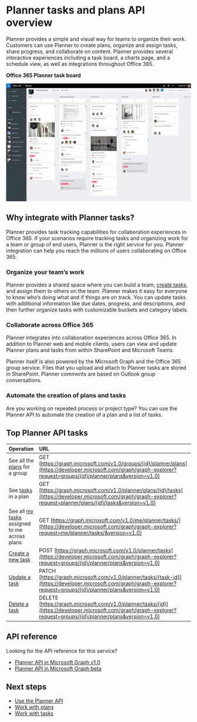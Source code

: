 # Planner tasks and plans API overview
Planner provides a simple and visual way for teams to organize their work. Customers can use Planner to create plans, organize and assign tasks, share progress, and collaborate on content.  Planner provides several interactive experiences including a task board, a charts page, and a schedule view, as well as integrations throughout Office 365.

**Office 365 Planner task board**

![Screenshot of an Office 365 Planner task board](images/plannerboard.png "Image of Planner board")


## Why integrate with Planner tasks?
Planner provides task tracking capabilities for collaboration experiences in Office 365. If your scenarios require tracking tasks and organizing work for a team or group of end users, Planner is the right service for you. Planner integration can help you reach the millions of users collaborating on Office 365. 

### Organize your team’s work
Planner provides a shared space where you can build a team, [create tasks](../api-reference/v1.0/api/planner_post_tasks.md), and assign them to others on the team. Planner makes it easy for everyone to know who’s doing what and if things are on track. You can update tasks with additional information like due dates, progress, and descriptions, and then further organize tasks with customizable buckets and category labels.   

### Collaborate across Office 365
Planner integrates into collaboration experiences across Office 365. In addition to Planner web and mobile clients, users can view and update Planner plans and tasks from within SharePoint and Microsoft Teams.  

Planner itself is also powered by the Microsoft Graph and the Office 365 group service. Files that you upload and attach to Planner tasks are stored in SharePoint. Planner comments are based on Outlook group conversations.

<!-- Add image
Note: Put an image here showing the relationship between Planner and other things
-->

### Automate the creation of plans and tasks
Are you working on repeated process or project type? You can use the Planner API to automate the creation of a plan and a list of tasks.  
 
## Top Planner API tasks

|Operation|URL|
|:--------|:--|
|See all the [plans](../api-reference/beta/resources/plannerplan.md) for a group|GET [https://graph.microsoft.com/v1.0/groups/{id}/planner/plans](https://developer.microsoft.com/graph/graph-explorer?request=groups/{id}/planner/plans&version=v1.0)|
|See [tasks](../api-reference/beta/resources/plannertask.md) in a plan|GET [https://graph.microsoft.com/v1.0/planner/plans/{id}/tasks](https://developer.microsoft.com/graph/graph-explorer?request=planner/plans/{id}/tasks&version=v1.0)|
|See all [my tasks](../api-reference/beta/api/planneruser_list_tasks.md) assigned to me across plans|GET [https://graph.microsoft.com/v1.0/me/planner/tasks/](https://developer.microsoft.com/graph/graph-explorer?request=me/planner/tasks/&version=v1.0)|
|[Create a new task](../api-reference/v1.0/api/planner_post_tasks.md)|POST [https://graph.microsoft.com/v1.0/planner/tasks](https://developer.microsoft.com/graph/graph-explorer?request=groups/{id}/planner/plans&version=v1.0)|
|[Update a task](../api-reference/v1.0/api/plannertask_update.md)|PATCH [https://graph.microsoft.com/v1.0/planner/tasks/{task-id}](https://developer.microsoft.com/graph/graph-explorer?request=groups/{id}/planner/plans&version=v1.0)|
|[Delete a task](../api-reference/v1.0/api/plannertask_delete.md)|DELETE [https://graph.microsoft.com/v1.0/planner/tasks/{id}](https://developer.microsoft.com/graph/graph-explorer?request=groups/{id}/planner/plans&version=v1.0)|

## API reference
Looking for the API reference for this service?

- [Planner API in Microsoft Graph v1.0](../api-reference/v1.0/resources/planner_overview.md)
- [Planner API in Microsoft Graph beta](../api-reference/beta/resources/planner_overview.md)


## Next steps

- [Use the Planner API](../api-reference/v1.0/resources/planner_overview.md)
- [Work with plans](../api-reference/v1.0/resources/planner_overview.md#plans)
- [Work with tasks](../api-reference/v1.0/resources/planner_overview.md#tasks)
